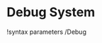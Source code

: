 <!-- MOOSE Documentation Stub: Remove this when content is added. -->

# Debug System
!syntax parameters /Debug

